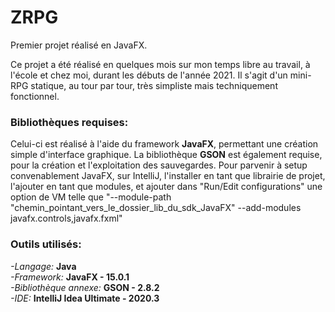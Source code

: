 # ZRPG

Premier projet réalisé en JavaFX.

Ce projet a été réalisé en quelques mois sur mon temps libre au travail, à l'école et chez moi, durant les débuts de l'année 2021.
Il s'agit d'un mini-RPG statique, au tour par tour, très simpliste mais techniquement fonctionnel.

### **Bibliothèques requises:**

Celui-ci est réalisé à l'aide du framework **JavaFX**, permettant une création simple d'interface graphique. La bibliothèque **GSON** est également requise, pour la création et l'exploitation des sauvegardes.
Pour parvenir à setup convenablement JavaFX, sur IntelliJ, l'installer en tant que librairie de projet, l'ajouter en tant que modules, et ajouter dans "Run/Edit configurations" une option de VM telle que "--module-path "chemin_pointant_vers_le_dossier_lib_du_sdk_JavaFX" --add-modules javafx.controls,javafx.fxml"
### **Outils utilisés:**

_-Langage:_ **Java**  
_-Framework:_ **JavaFX - 15.0.1**     
_-Bibliothèque annexe:_ **GSON - 2.8.2**  
_-IDE:_ **IntelliJ Idea Ultimate - 2020.3**
